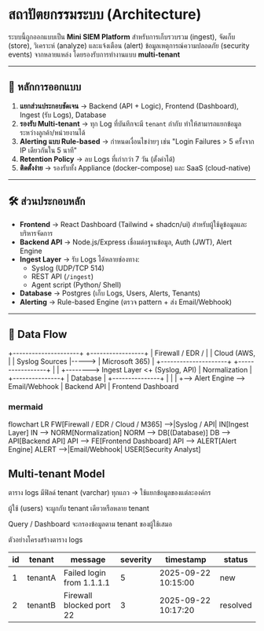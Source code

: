 # สถาปัตยกรรมระบบ (Architecture)

ระบบนี้ถูกออกแบบเป็น **Mini SIEM Platform** สำหรับการเก็บรวบรวม (ingest), จัดเก็บ (store), วิเคราะห์ (analyze) และแจ้งเตือน (alert) ข้อมูลเหตุการณ์ความปลอดภัย (security events) จากหลายแหล่ง โดยรองรับการทำงานแบบ **multi-tenant** 

---

## 🎯 หลักการออกแบบ
1. **แยกส่วนประกอบชัดเจน** → Backend (API + Logic), Frontend (Dashboard), Ingest (รับ Logs), Database  
2. **รองรับ Multi-tenant** → ทุก Log ที่บันทึกจะมี `tenant` กำกับ ทำให้สามารถแยกข้อมูลระหว่างลูกค้า/หน่วยงานได้  
3. **Alerting แบบ Rule-based** → กำหนดเงื่อนไขง่ายๆ เช่น "Login Failures > 5 ครั้งจาก IP เดียวกันใน 5 นาที"  
4. **Retention Policy** → ลบ Logs ที่เก่ากว่า 7 วัน (ตั้งค่าได้)  
5. **ติดตั้งง่าย** → รองรับทั้ง Appliance (docker-compose) และ SaaS (cloud-native)  

---

## 🛠 ส่วนประกอบหลัก
- **Frontend** → React Dashboard (Tailwind + shadcn/ui) สำหรับผู้ใช้ดูข้อมูลและบริหารจัดการ  
- **Backend API** → Node.js/Express เชื่อมต่อฐานข้อมูล, Auth (JWT), Alert Engine  
- **Ingest Layer** → รับ Logs ได้หลายช่องทาง:
  - Syslog (UDP/TCP 514)  
  - REST API (`/ingest`)  
  - Agent script (Python/ Shell)  
- **Database** → Postgres (เก็บ Logs, Users, Alerts, Tenants)  
- **Alerting** → Rule-based Engine (ตรวจ pattern + ส่ง Email/Webhook)  

---

## 🔀 Data Flow

+---------------------+       +-----------------+
| Firewall / EDR /    |       |  Cloud (AWS,    |
| Syslog Sources      |-----> |  Microsoft 365) |
+---------------------+       +-----------------+
              |                        |
              +--------> Ingest Layer <+
                          (Syslog, API)
                                 |
                           Normalization
                                 |
                          +---------------+
                          |   Database    |
                          +---------------+
                             |         |
                             |         +--> Alert Engine --> Email/Webhook
                             |
                         Backend API
                             |
                        Frontend Dashboard


### mermaid
flowchart LR
    FW[Firewall / EDR / Cloud / M365] -->|Syslog / API| IN[Ingest Layer]
    IN --> NORM[Normalization]
    NORM --> DB[(Database)]
    DB --> API[Backend API]
    API --> FE[Frontend Dashboard]
    API --> ALERT[Alert Engine]
    ALERT -->|Email/Webhook| USER[Security Analyst]


## Multi-tenant Model

ตาราง logs มีฟิลด์ tenant (varchar) ทุกแถว → ใช้แยกข้อมูลของแต่ละองค์กร

ผู้ใช้ (users) จะผูกกับ tenant เดียวหรือหลาย tenant

Query / Dashboard จะกรองข้อมูลตาม tenant ของผู้ใช้เสมอ

ตัวอย่างโครงสร้างตาราง logs

| id | tenant  | message                   | severity | timestamp           | status   |
| -- | ------- | ------------------------- | -------- | ------------------- | -------- |
| 1  | tenantA | Failed login from 1.1.1.1 | 5        | 2025-09-22 10:15:00 | new      |
| 2  | tenantB | Firewall blocked port 22  | 3        | 2025-09-22 10:17:20 | resolved |
